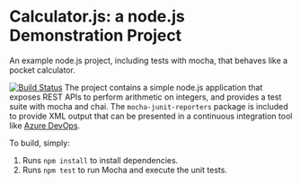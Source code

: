 Calculator.js: a node.js Demonstration Project
==============================================
An example node.js project, including tests with mocha, that behaves like
a pocket calculator.

[![Build Status](https://dev.azure.com/gpacificoaz400/Integrating%20External%20Source%20Control%20with%20Azure%20Pipelines/_apis/build/status/giosuepacifico.calculator?branchName=refs%2Fpull%2F1%2Fmerge)](https://dev.azure.com/gpacificoaz400/Integrating%20External%20Source%20Control%20with%20Azure%20Pipelines/_build/latest?definitionId=9&branchName=refs%2Fpull%2F1%2Fmerge)
The project contains a simple node.js application that exposes REST APIs
to perform arithmetic on integers, and provides a test suite with mocha
and chai.  The `mocha-junit-reporters` package is included to provide XML
output that can be presented in a continuous integration tool like
[Azure DevOps](https://azure.com/devops).

To build, simply:

1. Runs `npm install` to install dependencies.
2. Runs `npm test` to run Mocha and execute the unit tests.

